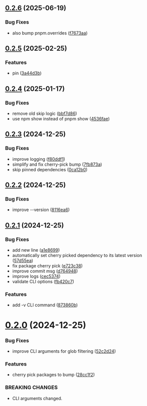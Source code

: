 ## [0.2.6](https://github.com/brillout/bump/compare/v0.2.5...v0.2.6) (2025-06-19)


### Bug Fixes

* also bump pnpm.overrides ([f7673aa](https://github.com/brillout/bump/commit/f7673aa4a2939bd69acbcfb3c8ffc74af81f9935))



## [0.2.5](https://github.com/brillout/bump/compare/v0.2.4...v0.2.5) (2025-02-25)


### Features

* pin ([3a44d3b](https://github.com/brillout/bump/commit/3a44d3bbebe0c189889b2058b41ec24fa9afb4e4))



## [0.2.4](https://github.com/brillout/bump/compare/v0.2.3...v0.2.4) (2025-01-17)


### Bug Fixes

* remove old skip logic ([bbf7d86](https://github.com/brillout/bump/commit/bbf7d86c91b2303f3572da567ae44b80534624a9))
* use npm show instead of pnpm show ([4536fae](https://github.com/brillout/bump/commit/4536fae7172dbfdc978890e50369f3776d87d216))



## [0.2.3](https://github.com/brillout/bump/compare/v0.2.2...v0.2.3) (2024-12-25)


### Bug Fixes

* improve logging ([f80ddf1](https://github.com/brillout/bump/commit/f80ddf13fd0a73c612862657a829110aa0657be1))
* simplify and fix cherry-pick bump ([7fb873a](https://github.com/brillout/bump/commit/7fb873a293306ca673938c5b91d807aa31b2b37c))
* skip pinned dependencies ([0ca12b0](https://github.com/brillout/bump/commit/0ca12b020d5500a8ecf52307b2ae4b3862824156))



## [0.2.2](https://github.com/brillout/bump/compare/v0.2.1...v0.2.2) (2024-12-25)


### Bug Fixes

* improve --version ([8116ea6](https://github.com/brillout/bump/commit/8116ea6f37aecc7073aca7d999355dea1e8feae8))



## [0.2.1](https://github.com/brillout/bump-dependencies/compare/v0.2.0...v0.2.1) (2024-12-25)


### Bug Fixes

* add new line ([a1e8699](https://github.com/brillout/bump-dependencies/commit/a1e86991c2760a31498179d90a8b0fca02c90110))
* automatically set cherry picked dependency to its latest version ([57d55ea](https://github.com/brillout/bump-dependencies/commit/57d55eac4c8e52d48d00b7b04be6dae1d3fce89d))
* fix package cherry pick ([e723c38](https://github.com/brillout/bump-dependencies/commit/e723c38821a65fc49538193a57ed4f18515183a5))
* improve commit msg ([d764948](https://github.com/brillout/bump-dependencies/commit/d764948eaa0d5d77ba00c26e306d45f3b17514ed))
* improve logs ([cec5374](https://github.com/brillout/bump-dependencies/commit/cec5374552f440a525638e31f0df8cff5a552943))
* validate CLI options ([fb420c7](https://github.com/brillout/bump-dependencies/commit/fb420c7dccfbeeacf198fc9f808c53468444b7bc))


### Features

* add -v CLI command ([873860b](https://github.com/brillout/bump-dependencies/commit/873860b40129edbdd4d70e8d03e711b3956bc498))



# [0.2.0](https://github.com/brillout/bump-dependencies/compare/v0.1.1...v0.2.0) (2024-12-25)


### Bug Fixes

* improve CLI arguments for glob filtering ([52c2d24](https://github.com/brillout/bump-dependencies/commit/52c2d247e5d0a7b92ea79741aa86f5c90632ed73))


### Features

* cherry pick packages to bump ([28cc1f2](https://github.com/brillout/bump-dependencies/commit/28cc1f2037611c213a4f7b9ee52e73574aa82031))


### BREAKING CHANGES

* CLI arguments changed.



